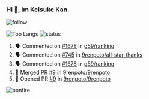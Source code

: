 ### Hi 👋, Im Keisuke Kan.

<!--
**9renpoto/9renpoto** is a ✨ _special_ ✨ repository because its `README.md` (this file) appears on your GitHub profile.

Here are some ideas to get you started:

- 🔭 I’m currently working on ...
- 🌱 I’m currently learning ...
- 👯 I’m looking to collaborate on ...
- 🤔 I’m looking for help with ...
- 💬 Ask me about ...
- 📫 How to reach me: ...
- 😄 Pronouns: ...
- ⚡ Fun fact: ...
-->

![follow](https://img.shields.io/github/followers/9renpoto?label=Follow&style=social)

![Top Langs](https://github-readme-stats.vercel.app/api/top-langs/?username=9renpoto&hide=html&layout=compact)
![status](https://github-readme-stats.vercel.app/api?username=9renpoto&show_icons=true&count_private=true&hide=issues,contribs)

<!--START_SECTION:activity-->
1. 🗣 Commented on [#1678](https://github.com/g59/ranking/issues/1678) in [g59/ranking](https://github.com/g59/ranking)
2. 🗣 Commented on [#745](https://github.com/9renpoto/all-star-thanks/issues/745) in [9renpoto/all-star-thanks](https://github.com/9renpoto/all-star-thanks)
3. 🗣 Commented on [#1678](https://github.com/g59/ranking/issues/1678) in [g59/ranking](https://github.com/g59/ranking)
4. 🎉 Merged PR [#9](https://github.com/9renpoto/9renpoto/pull/9) in [9renpoto/9renpoto](https://github.com/9renpoto/9renpoto)
5. 💪 Opened PR [#9](https://github.com/9renpoto/9renpoto/pull/9) in [9renpoto/9renpoto](https://github.com/9renpoto/9renpoto)
<!--END_SECTION:activity-->

![bonfire](https://steamuserimages-a.akamaihd.net/ugc/642122953509701566/B713E72A4007E29A1D2B53919716E2BA9BF237BD/)
